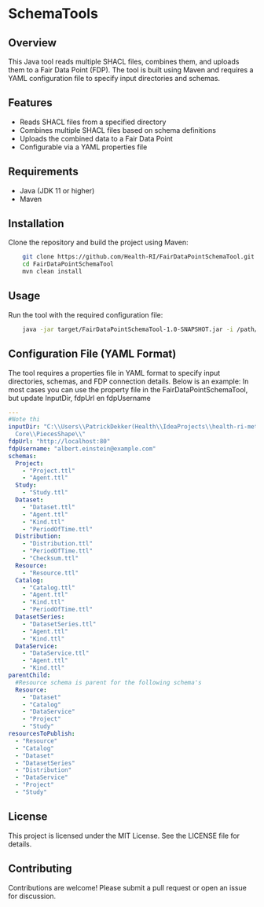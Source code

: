 # SchemaTools

## Overview

This Java tool reads multiple SHACL files, combines them, and uploads them to a Fair Data Point (FDP). The tool is built
using Maven and requires a YAML configuration file to specify input directories and schemas.

## Features

- Reads SHACL files from a specified directory
- Combines multiple SHACL files based on schema definitions
- Uploads the combined data to a Fair Data Point
- Configurable via a YAML properties file

## Requirements

- Java (JDK 11 or higher)
- Maven

## Installation

Clone the repository and build the project using Maven:

```sh
    git clone https://github.com/Health-RI/FairDataPointSchemaTool.git
    cd FairDataPointSchemaTool
    mvn clean install
```

## Usage

Run the tool with the required configuration file:

```sh
    java -jar target/FairDataPointSchemaTool-1.0-SNAPSHOT.jar -i /path/to/Properties.yaml -p yourpassword
```

## Configuration File (YAML Format)

The tool requires a properties file in YAML format to specify input directories, schemas, and FDP connection details.
Below is an example: In most cases you can use the property file in the FairDataPointSchemaTool, but update InputDir,
fdpUrl en fdpUsername

```yaml
---
#Note thi
inputDir: "C:\\Users\\PatrickDekker(Health\\IdeaProjects\\health-ri-metadata\\Formalisation(shacl)\\\
  Core\\PiecesShape\\"
fdpUrl: "http://localhost:80"
fdpUsername: "albert.einstein@example.com"
schemas:
  Project:
    - "Project.ttl"
    - "Agent.ttl"
  Study:
    - "Study.ttl"
  Dataset:
    - "Dataset.ttl"
    - "Agent.ttl"
    - "Kind.ttl"
    - "PeriodOfTime.ttl"
  Distribution:
    - "Distribution.ttl"
    - "PeriodOfTime.ttl"
    - "Checksum.ttl"
  Resource:
    - "Resource.ttl"
  Catalog:
    - "Catalog.ttl"
    - "Agent.ttl"
    - "Kind.ttl"
    - "PeriodOfTime.ttl"
  DatasetSeries:
    - "DatasetSeries.ttl"
    - "Agent.ttl"
    - "Kind.ttl"
  DataService:
    - "DataService.ttl"
    - "Agent.ttl"
    - "Kind.ttl"
parentChild:
  #Resource schema is parent for the following schema's
  Resource:
    - "Dataset"
    - "Catalog"
    - "DataService"
    - "Project"
    - "Study"
resourcesToPublish:
  - "Resource"
  - "Catalog"
  - "Dataset"
  - "DatasetSeries"
  - "Distribution"
  - "DataService"
  - "Project"
  - "Study"
```

## License

This project is licensed under the MIT License. See the LICENSE file for details.

## Contributing

Contributions are welcome! Please submit a pull request or open an issue for discussion.

